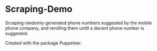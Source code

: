 # Scraping-Demo

Scraping randomly generated phone numbers suggested by the mobile phone company, and rerolling them untill a decent phone number is suggested.

Created with the package Puppeteer.
